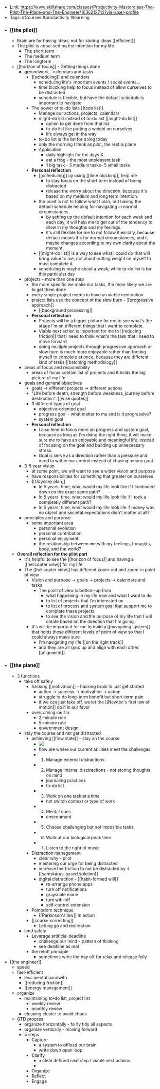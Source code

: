 - Link: https://www.skillshare.com/classes/Productivity-Masterclass-The-Pilot-The-Plane-and-The-Engineer/1036212713?via=user-profile
- Tags: #Courses #productivity #learning
- ### [[the pilot]]
    - Brain are for having ideas, not for storing ideas [[efficient]]
    - The pilot is about setting the intention for my life
        - The short term
        - The medium term
        - The longterm
    - [[horizon of focus]] - Getting things done
        - groundwork - calendars and tasks
            - [[scheduling]] and calendars
                - scheduling life's important events / social events...
                - time blocking help to focus instead of allow ourselves to be distracted
                - schedule is flexible, but have the default schedule is important to navigate
            - The power of to-do lists [[todo list]]
                - Manage our actions, projects, calendars
                - might-do list instead of to-do list [[might-do list]]
                    - option to get done from that list
                    - to-do list like putting a weight on ourselves
                    - life always get in the way
                - to-do list is the list for doing today
                - only the morning I think as pilot, the rest is plane 
                - Application
                    - daily highlight for the days X
                    - eat a frog - the most unpleasant task 
                    - 1 big task - 3 medium tasks- 5 small tasks
            - **Personal reflection**
                - [[scheduling]] by using [[time blocking]] help me 
                    - to stay focus on the short term instead of being distracted
                    - release the worry about the direction, because it's based on my medium and long term intention.
                - the point is not to follow what I plan, but having the default schedule helping for navigating in normal circumstances
                    - by setting up the default intention for each week and each day, it will help me to get out of the tendency to drow in my thougths and my feelings. 
                    - it's still flexible for me to not follow it exactly, because default means it's for normal circumstances, and it maybe changes according to my own clarity about the moment.
                - [[might-do list]] is a way to see what I could do that will bring value to me, not about putting weight on myself to must complete it.
                - scheduling is maybe about a week, while to-do list is for this particular day
        - projects - more than one step
            - the more specific we make our tasks, the more likely we are to get them done
            - every single project needs to have an viable next action
            - project lists use the concept of the slow burn - [[progressive approach]]
                - [[background processing]]
            - **Personal reflection**
                - Projects will be a bigger picture for me to see what's the stage I'm on different things that I want to complete. 
                - Viable next action is important for me to [[reducing friction]] that I need to think what's the task that I need to move forward
                - doing multiple projects through progressive approach or slow burn is much more enjoyable rather than forcing myself to complete at once, because they are different kind of tasks [[batching methodology]]
        - areas of focus and responsibility
            - areas of focus contain list of projects and it holds the big picture of my life
        - goals and general objectives
            - goals -> different projects -> different actions
            - "Life before death, strength before weakness, journey before destination". [[wise quotes]]
            - 3 different types of goal
                - objective-oriented goal
                - progress goal - what matter to me and is it progressive?
                - system goal
            - **Personal reflection**
                - I also tend to focus more on progress and system goal, because as long as I'm doing the right thing, it will make sure me to have an enjoyable and meaningful life, instead of focusing on the goal and building up unnecessary stress. 
                - Goal is serve as a direction rather than a pressure and need to within our control instead of chasing means goal 
        - 3-5 year vision
            - at some point, we will want to see a wider vision and purpose
            - have responsibilities for something that greater on ourselves
            - [[Odyssey plan]]
                - In 5 years' time, what would my life look like if I continued down on the exact same path?
                - In 5 years' time, what would my life look life if I took a completely different path?
                - In 5 years' time, what would my life look life if money was no object and societal expectations didn't matter at all?
        - principles and purpose
            - some important area 
                - personal evolution
                - personal contribution
                - personal enjoyment
                - the relationship between me with my feelings, thoughts, body, and the world?
    - **Overall reflection for the pilot part**
        - It's helpful to see the [[horizon of focus]] and having a [[helicopter view]] for my life
        - The [[helicopter view]] has different zoom-out and zoom-in point of view
            - Vision and purpose -> goals -> projects -> calendars and tasks
                - The point of view is bottom-up from 
                    - what happening in my life now and what I want to do 
                    - to list of projects that I'm interested on
                    - to list of process and system goal that support me to complete these projects
                    - to see the vision and the purpose of my life that I will create based on the direction that I'm going
            - It's will be important for me to build a [[navigating system]] that holds these different levels of point of view so that I could always make sure 
                - I'm navigating my life [[on the right track]] 
                - and they are all sync up and align with each other. [[alignment]]
- ### [[the plane]] 
    - 3 functions
        - take off safely
            - hacking [[motivation]] - hacking brain to just get started
                - action -> success -> motivation -> action
                - struggle to do long-term benefit but short-term pain
                - If we can just take off, we let the [[Newton's first law of motion]] do it in our favor
            - overcoming inertia
                - 2-minute rule
                - 5-minute rule
                - environment design
        - stay the course and not get distracted
            - achieving [[flow state]] - stay on the course
                - ![](https://firebasestorage.googleapis.com/v0/b/firescript-577a2.appspot.com/o/imgs%2Fapp%2FNgoctien%2FkvS1vSpGIU.png?alt=media&token=a2b6a751-713c-4d27-9de3-d5a7fd15948b)
                - flow are where our current abilities meet the challenges
                - 1. Manage external distractions.
                - 2. Manage internal disctractions - not storing thoughts on mind
                    - journaling practices
                    - to-do list
                - 3. Work on one task at a time
                    - not switch context or type of work
                - 4. Mental cues
                    - environment
                - 5. Choose challenging but not imposible tasks
                - 6. Work at our biological peak time
                - 7. Listen to the right of music
            - Distraction management
                - clear why - pilot
                - mastering our urge for being distracted
                - increase the friction to not be distracted by it [[samskaras-based solution]]
                - digital distraction  - [[habit-formed will]]
                    - re-arrange phone apps
                    - turn off notifications
                    - grayscale mode
                    - turn wifi-off
                    - self-control extension
            - Pomodoro technique
                - [[Parkinson's law]] in action
            - [[course correcting]]
                - Letting go and redirection
        - land safely
            - Leverage artificial deadline
                - challenge our mind - pattern of thinking
                - see deadline as real
            - the reioff principle
                - sometimes write the day off for relax and release fully
- [[the engineer]]
    - speed
    - fuel-efficient
        - less mental bandwith
        - [[reducing friction]]
        - [[energy management]]
    - organize
        - maintaining to-do list, project list 
            - weekly review
            - monthly review
        - cleaning cluster to avoid chaos
    - GTD process
        - organize horizontally - fairly tidy all aspects
        - organize vertically - moving forward
        - 5 steps
            - Capture
                - a system to offload our brain
                - write down open loop
            - Clarify
                - a clear defined next step / viable next actions
                - 
            - Organize
            - Reflect
            - Engage

